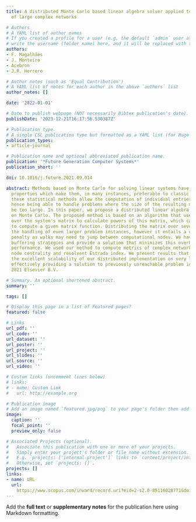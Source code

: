 ```yaml
---
title: A distributed Monte Carlo based linear algebra solver applied to the analysis
  of large complex networks

# Authors
# A YAML list of author names
# If you created a profile for a user (e.g. the default `admin` user at `content/authors/admin/`), 
# write the username (folder name) here, and it will be replaced with their full name and linked to their profile.
authors:
- F. Magalhães
- J. Monteiro
- Acebron
- J.R. Herrero

# Author notes (such as 'Equal Contribution')
# A YAML list of notes for each author in the above `authors` list
author_notes: []

date: '2022-01-01'

# Date to publish webpage (NOT necessarily Bibtex publication's date).
publishDate: '2023-12-21T16:17:56.530387Z'

# Publication type.
# A single CSL publication type but formatted as a YAML list (for Hugo requirements).
publication_types:
- article-journal

# Publication name and optional abbreviated publication name.
publication: '*Future Generation Computer Systems*'
publication_short: ''

doi: 10.1016/j.future.2021.09.014

abstract: Methods based on Monte Carlo for solving linear systems have some interesting
  properties which make them, in many instances, preferable to classic methods. Namely,
  these statistical methods allow the computation of individual entries of the output,
  hence being able to handle problems where the size of the resulting matrix would
  be too large. In this paper, we propose a distributed linear algebra solver based
  on Monte Carlo. The proposed method is based on an algorithm that uses random walks
  over the system's matrix to calculate powers of this matrix, which can then be used
  to compute a given matrix function. Distributing the matrix over several nodes enables
  the handling of even larger problem instances, however it entails a communication
  penalty as walks may need to jump between computational nodes. We have studied different
  buffering strategies and provide a solution that minimizes this overhead and maximizes
  performance. We used our method to compute metrics of complex networks, such as
  node centrality and resolvent Estrada index. We present results that demonstrate
  the excellent scalability of our distributed implementation on very large networks,
  effectively providing a solution to previously unreachable problem instances. ©
  2021 Elsevier B.V.

# Summary. An optional shortened abstract.
summary: ''

tags: []

# Display this page in a list of Featured pages?
featured: false

# Links
url_pdf: ''
url_code: ''
url_dataset: ''
url_poster: ''
url_project: ''
url_slides: ''
url_source: ''
url_video: ''

# Custom links (uncomment lines below)
# links:
# - name: Custom Link
#   url: http://example.org

# Publication image
# Add an image named `featured.jpg/png` to your page's folder then add a caption below.
image:
  caption: ''
  focal_point: ''
  preview_only: false

# Associated Projects (optional).
#   Associate this publication with one or more of your projects.
#   Simply enter your project's folder or file name without extension.
#   E.g. `projects: ['internal-project']` links to `content/project/internal-project/index.md`.
#   Otherwise, set `projects: []`.
projects: []
links:
- name: URL
  url: 
    https://www.scopus.com/inward/record.uri?eid=2-s2.0-85116028771&doi=10.1016%2fj.future.2021.09.014&partnerID=40&md5=12786d1247b9ca22474aa2aea81e169b
---
```


Add the **full text** or **supplementary notes** for the publication here using Markdown formatting.
